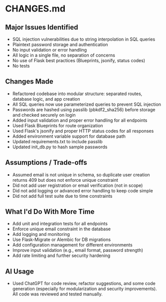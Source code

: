 # CHANGES.md

## Major Issues Identified
- SQL injection vulnerabilities due to string interpolation in SQL queries
- Plaintext password storage and authentication
- No input validation or error handling
- All logic in a single file, no separation of concerns
- No use of Flask best practices (Blueprints, jsonify, status codes)
- No tests

## Changes Made
- Refactored codebase into modular structure: separated routes, database logic, and app creation
- All SQL queries now use parameterized queries to prevent SQL injection
- Passwords are hashed using passlib (pbkdf2_sha256) before storage and checked securely on login
- Added input validation and proper error handling for all endpoints
- Used Flask Blueprints for route organization
- Used Flask's jsonify and proper HTTP status codes for all responses
- Added environment variable support for database path
- Updated requirements.txt to include passlib
- Updated init_db.py to hash sample passwords

## Assumptions / Trade-offs
- Assumed email is not unique in schema, so duplicate user creation returns 409 but does not enforce unique constraint
- Did not add user registration or email verification (not in scope)
- Did not add logging or advanced error handling to keep code simple
- Did not add full test suite due to time constraints

## What I'd Do With More Time
- Add unit and integration tests for all endpoints
- Enforce unique email constraint in the database
- Add logging and monitoring
- Use Flask-Migrate or Alembic for DB migrations
- Add configuration management for different environments
- Improve input validation (e.g., email format, password strength)
- Add rate limiting and further security hardening

## AI Usage
- Used ChatGPT for code review, refactor suggestions, and some code generation (especially for modularization and security improvements). All code was reviewed and tested manually. 